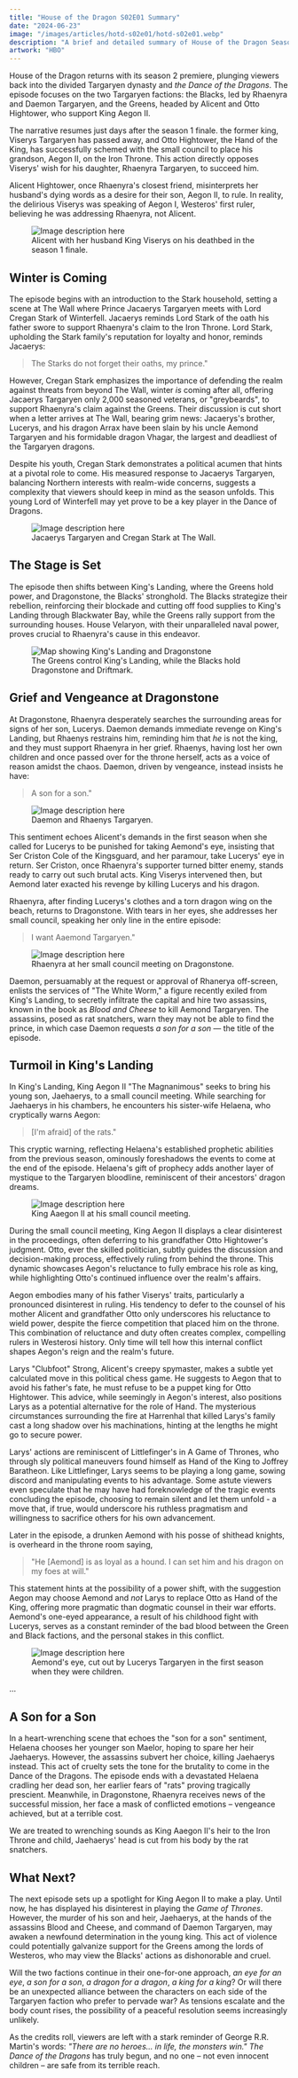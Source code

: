 ```yaml
---
title: "House of the Dragon S02E01 Summary"
date: "2024-06-23"
image: "/images/articles/hotd-s02e01/hotd-s02e01.webp"
description: "A brief and detailed summary of House of the Dragon Season 2, Episode 1."
artwork: "HBO"
---
```


House of the Dragon returns with its season 2 premiere, plunging viewers back into the divided Targaryen dynasty and
_the Dance of the Dragons_. The
episode focuses on the two Targaryen factions: the Blacks, led by Rhaenyra and Daemon Targaryen, and the Greens, headed
by Alicent and Otto Hightower, who support King Aegon II.

The narrative resumes just days after the season 1 finale. the former king, Viserys Targaryen has passed away, and Otto
Hightower,
the Hand of the King, has successfully schemed with the small council to place his grandson, Aegon II, on the Iron
Throne. This action directly opposes Viserys' wish for his daughter, Rhaenyra Targaryen, to succeed him.

Alicent Hightower, once Rhaenyra's closest friend, misinterprets her husband's dying words as a desire for their son,
Aegon II, to rule. In reality, the delirious Viserys was speaking of Aegon I, Westeros' first ruler, believing he was
addressing Rhaenyra, not Alicent.

<figure>
  <img src="https://patrickprunty.com/images/articles/hotd-s02e01/viserys-death.jpeg" alt="Image description here">
  <figcaption>Alicent with her husband King Viserys on his deathbed in the season 1 finale.</figcaption>
</figure>

## Winter is Coming

The episode begins with an introduction to the Stark household, setting a scene at The Wall where Prince Jacaerys
Targaryen meets
with Lord Cregan Stark of Winterfell. Jacaerys reminds Lord Stark of the oath his father swore to support Rhaenyra's
claim
to the Iron Throne. Lord Stark, upholding the Stark family's reputation for loyalty and honor, reminds Jacaerys:

> The Starks do not forget their oaths, my prince."

However, Cregan Stark emphasizes the importance of defending the realm against threats from beyond The Wall, winter _is_
coming after all, offering
Jacaerys Targaryen only 2,000 seasoned veterans, or "greybeards", to support Rhaenyra's claim against the Greens. Their
discussion is cut short when a letter arrives at The Wall, bearing grim news: Jacaerys's brother, Lucerys, and his
dragon
Arrax have been slain by his uncle Aemond Targaryen and his formidable dragon Vhagar, the largest and deadliest of the
Targaryen dragons.

Despite his youth, Cregan Stark demonstrates a political acumen that hints at a pivotal role to come. His measured
response to Jacaerys Targaryen, balancing Northern interests with realm-wide concerns, suggests a complexity that
viewers
should keep in mind as the season unfolds. This young Lord of Winterfell may yet prove to be a key player in the Dance
of Dragons.

<figure>
  <img src="https://patrickprunty.com/images/articles/hotd-s02e01/cregan-stark.png" alt="Image description here">
  <figcaption>Jacaerys Targaryen and Cregan Stark at The Wall.</figcaption>
</figure>

## The Stage is Set

The episode then shifts between King's Landing, where the Greens hold power, and Dragonstone, the Blacks' stronghold.
The Blacks strategize their rebellion, reinforcing their blockade and cutting off food supplies to King's Landing
through Blackwater Bay, while the Greens rally support from the surrounding houses. House Velaryon, with their
unparalleled naval power, proves crucial to Rhaenyra's cause in this endeavor.

<figure>
  <img src="https://patrickprunty.com/images/articles/hotd-s02e01/king-landing-dragonstone.png" alt="Map showing King's Landing and Dragonstone">
  <figcaption>The Greens control King's Landing, while the Blacks hold Dragonstone and Driftmark.</figcaption>
</figure>

## Grief and Vengeance at Dragonstone

At Dragonstone, Rhaenyra desperately searches the surrounding areas for signs of her son, Lucerys. Daemon demands
immediate revenge on King's Landing, but Rhaenys restrains him, reminding him that _he_ is not the king, and they must
support Rhaenyra in her grief. Rhaenys, having lost her own children and once passed over for the throne herself, acts
as a voice of reason amidst the chaos. Daemon, driven by vengeance, instead insists he have:

> A son for a son."

<figure>
  <img src="https://patrickprunty.com/images/articles/hotd-s02e01/daemon-son-for-a-son.png" alt="Image description here">
  <figcaption>Daemon and Rhaenys Targaryen.</figcaption>
</figure>

This sentiment echoes Alicent's demands in the first season when she called for Lucerys to be punished for taking
Aemond's eye, insisting that Ser Criston Cole of the Kingsguard, and her paramour, take Lucerys' eye in return. Ser
Criston, once Rhaenyra's supporter turned bitter enemy, stands ready to carry out such brutal acts. King Viserys
intervened then, but Aemond later exacted his revenge by killing Lucerys and his dragon.

Rhaenyra, after finding Lucerys's clothes and a torn dragon wing on the beach, returns to Dragonstone. With tears in her
eyes, she addresses her small council, speaking her only line in the entire episode:

> I want Aaemond Targaryen."

<figure>
  <img src="https://patrickprunty.com/images/articles/hotd-s02e01/tears.png" alt="Image description here">
  <figcaption>Rhaenyra at her small council meeting on Dragonstone.</figcaption>
</figure>

Daemon, persuamably at the request or approval of Rhanerya off-screen, enlists the services of "The White Worm," a figure recently exiled from King's Landing, to secretly infiltrate the capital and hire two assassins, known in the book as _Blood and Cheese_
to
kill Aemond Targaryen. The assassins, posed as rat snatchers, warn they may not be able to find the prince, in which case
Daemon
requests _a son for a son_ &mdash; the title of the episode.

## Turmoil in King's Landing

In King's Landing, King Aegon II "The Magnanimous" seeks to bring his young son, Jaehaerys, to a small council meeting.
While searching
for Jaehaerys in his chambers, he encounters his sister-wife Helaena, who cryptically warns Aegon:

> [I'm afraid] of the rats."

This cryptic warning, reflecting Helaena's established prophetic abilities from the previous season, ominously
foreshadows the events to come at the end of the episode. Helaena's gift of prophecy adds another layer of mystique to
the Targaryen bloodline, reminiscent of their ancestors' dragon dreams.

<figure>
  <img src="https://patrickprunty.com/images/articles/hotd-s02e01/aaegon-small-council.png" alt="Image description here">
  <figcaption>King Aaegon II at his small council meeting.</figcaption>
</figure>

During the small council meeting, King Aegon II displays a clear disinterest in the proceedings, often deferring to his
grandfather Otto Hightower's judgment. Otto, ever the skilled politician, subtly guides the discussion and
decision-making process, effectively ruling from behind the throne. This dynamic showcases Aegon's reluctance to fully
embrace his role as king, while highlighting Otto's continued influence over the realm's affairs.

Aegon embodies many of his father Viserys' traits, particularly a pronounced disinterest in ruling. His tendency to
defer to the counsel of his mother Alicent and grandfather Otto only underscores his reluctance to wield power, despite
the fierce competition that placed him on the throne. This combination of reluctance and duty often creates complex,
compelling rulers in Westerosi history. Only time will tell how this internal conflict shapes Aegon's reign and the
realm's future.


Larys "Clubfoot" Strong, Alicent's creepy spymaster, makes a subtle yet calculated move in this political chess game. He
suggests to Aegon that to avoid his father's fate, he must refuse to be a puppet king for Otto Hightower. This advice,
while seemingly in Aegon's interest, also positions Larys as a potential alternative for the role of Hand. The
mysterious circumstances surrounding the fire at Harrenhal that killed Larys's family cast a long shadow over his
machinations, hinting at the lengths he might go to secure power.

Larys' actions are reminiscent of Littlefinger's in A Game of Thrones, who through sly political maneuvers found himself as Hand of the King to Joffrey Baratheon. Like Littlefinger, Larys seems to be playing a long game, sowing discord and manipulating events to his advantage.
Some astute viewers even speculate that he may have had foreknowledge of the tragic events concluding
the episode, choosing to remain silent and let them unfold - a move that, if true, would underscore his ruthless
pragmatism and willingness to sacrifice others for his own advancement.

Later in the episode, a drunken Aemond with his posse of shithead knights, is overheard in the throne room saying,

> "He [Aemond] is as loyal as a hound. I can set him and his dragon on my foes at will."

This statement hints at the possibility of a power shift, with the suggestion Aegon may choose Aemond and _not_ Larys to replace Otto as Hand
of the King, offering more pragmatic than
dogmatic counsel in their war efforts. Aemond's one-eyed appearance, a result of his childhood fight with Lucerys,
serves as a constant reminder of the bad blood between the Green and Black factions, and the personal stakes in this
conflict.

<figure>
  <img src="https://patrickprunty.com/images/articles/hotd-s02e01/aemond-eye.jpeg" alt="Image description here">
  <figcaption>Aemond's eye, cut out by Lucerys Targaryen in the first season when they were children.</figcaption>
</figure>

...

## A Son for a Son

In a heart-wrenching scene that echoes the "son for a son" sentiment, Helaena chooses her younger son Maelor, hoping to
spare her heir Jaehaerys. However, the assassins subvert her choice, killing Jaehaerys instead. This act of cruelty sets
the tone for the brutality to come in the Dance of the Dragons.
The episode ends with a devastated Helaena cradling her dead son, her earlier fears of "rats" proving tragically
prescient. Meanwhile, in Dragonstone, Rhaenyra receives news of the successful mission, her face a mask of conflicted
emotions – vengeance achieved, but at a terrible cost.

We are treated to wrenching sounds as King Aaegon II's heir to the Iron Throne and child, Jaehaerys' head is cut from
his
body by the rat snatchers.

## What Next?

The next episode sets up a spotlight for King Aegon II to make a play. Until now, he has displayed his disinterest in
playing the _Game of Thrones_. However, the murder of his son and heir, Jaehaerys, at the hands of the assassins Blood and
Cheese, and command of Daemon Targaryen, may awaken a newfound determination in the young king. This act of violence
could potentially galvanize support for the Greens among the lords of Westeros, who may view the Blacks' actions as
dishonorable and cruel.

Will the two factions continue in their one-for-one approach, _an eye for an eye_, _a son for a son_, _a dragon for a
dragon_, _a king for a king_?
Or will there be an unexpected alliance between the characters on each side of the Targaryen faction who prefer to
pervade war? As tensions escalate and the body count rises, the possibility of a peaceful resolution seems increasingly
unlikely.

As the credits roll, viewers are left with a stark reminder of George R.R. Martin's words: _"There are no heroes... in
life, the monsters win."_ _The Dance of the Dragons_ has truly begun, and no one – not even innocent children – are safe
from its terrible reach.


[//]: # (<blockquote class="tiktok-embed" cite="https://www.tiktok.com/@yungblud/video/7382237244377140512" data-video-id="7382237244377140512" style="max-width: 605px;min-width: 325px; background-color: #f0f0f0" > <section> <a target="_blank" title="@yungblud" href="https://www.tiktok.com/@yungblud?refer=embed">@yungblud</a> <p>thankyou for joining us on stage šimon, yer a rockstar 🖤☠️🖤</p> <a target="_blank" title="♬ original sound - yungblud" href="https://www.tiktok.com/music/original-sound-7382237349826431777?refer=embed">♬ original sound - yungblud</a> </section> </blockquote> <script async src="https://www.tiktok.com/embed.js"></script>)
